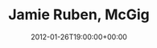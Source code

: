 ---
templateKey: event
guid: 0896e8fb-6eab-11ea-99c5-002590d1d1b0
date: 2012-01-26T19:00:00+00:00
eventTime: '7pm'
title: Jamie Ruben, McGig
artist: Jamie Ruben
city: none
venue: McGig
group: Tim Shia
guests: Jake Chisolm, Tim Shia, Steve Zsirai
---